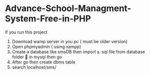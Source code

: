 # Advance-School-Managment-System-Free-in-PHP
If you run this project 
1. Download wamp server in you pc ( must be older version)
2. Open phpmyadmin ( using xampp) 
3. Create a database like smsDB then import a .sql file from database folder 📂 in mysql then go 
4. After go then create dbms table 
5. search localhost/sms/

